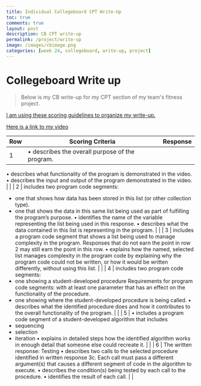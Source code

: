 ```yaml
---
title: Individual Collegeboard CPT Write-Up
toc: true
comments: true
layout: post
description: CB CPT write-up
permalink: /project/write-up
image: /images/cbimage.png
categories: [week 24, collegeboard, write-up, project]
---
```



# Collegeboard Write up
> Below is my CB write-up for my CPT section of my team's fitness project. 

[I am using these scoring guidelines to organize my write-up.](https://apcentral.collegeboard.org/media/pdf/ap22-sg-computer-science-principles.pdf)

[Here is a link to my video]()

| Row |  Scoring Criteria | Response |
|-----|-------------------|----------|
| 1 |  • describes the overall purpose of the program.
• describes what functionality of the program is
demonstrated in the video.
• describes the input and output of the program
demonstrated in the video.    |      |
| 2 |  includes two program code segments:
- one that shows how data has been stored in
this list (or other collection type).
- one that shows the data in this same list being
used as part of fulfilling the program’s purpose.
• identifies the name of the variable representing the
list being used in this response.
• describes what the data contained in this list is
representing in the program.   |      |
| 3 | includes a program code segment that shows a list being used to manage complexity in the program. Responses that do not earn the point in row 2 may still earn the point in this row.
 • explains how the named, selected list manages
complexity in the program code by explaining why
the program code could not be written, or how it
would be written differently, without using this list.   |      |
| 4 | includes two program code segments:
- one showing a student-developed procedure Requirements for program code segments:
with at least one parameter that has an effect
on the functionality of the procedure.
- one showing where the student-developed
procedure is being called.
• describes what the identified procedure does and
how it contributes to the overall functionality of the
program.     |      |
| 5 |  • includes a program code segment of a student-developed algorithm that includes
- sequencing 
- selection
- iteration
• explains in detailed steps how the identified
algorithm works in enough detail that someone else
could recreate it.    |      |
| 6 |  The written response:
Testing • describes two calls to the selected procedure
identified in written response 3c. Each call must pass a different argument(s) that causes a different
segment of code in the algorithm to execute.
• describes the condition(s) being tested by each call
to the procedure.
• identifies the result of each call.    |      |